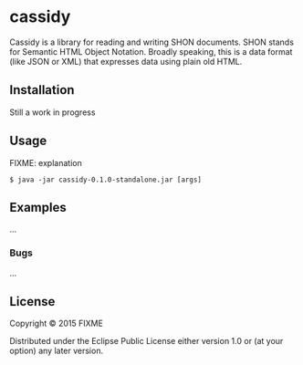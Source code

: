 # cassidy

Cassidy is a library for reading and writing SHON documents. SHON stands for Semantic HTML
Object Notation. Broadly speaking, this is a data format (like JSON or XML) that expresses
data using plain old HTML.

## Installation

Still a work in progress

## Usage

FIXME: explanation

    $ java -jar cassidy-0.1.0-standalone.jar [args]


## Examples

...

### Bugs

...

## License

Copyright © 2015 FIXME

Distributed under the Eclipse Public License either version 1.0 or (at
your option) any later version.
